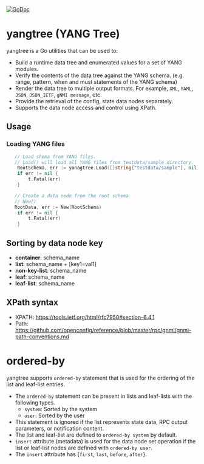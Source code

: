 [![GoDoc](https://godoc.org/github.com/neoul/yangtree?status.svg)](https://godoc.org/github.com/neoul/yangtree)

# yangtree (YANG Tree)

yangtree is a Go utilities that can be used to:

- Build a runtime data tree and enumerated values for a set of YANG modules.
- Verify the contents of the data tree against the YANG schema. (e.g. range, pattern, when and must statements of the YANG schema)
- Render the data tree to multiple output formats. For example, `XML`, `YAML`, `JSON`, `JSON_IETF`, `gNMI message`, etc.
- Provide the retrieval of the config, state data nodes separately.
- Supports the data node access and control using XPath.

## Usage

### Loading YANG files

```go
   // Load shema from YANG files.
   // Load() will load all YANG files from testdata/sample directory.
	RootSchema, err := yanagtree.Load([]string{"testdata/sample"}, nil, nil, YANGTreeOption{LeafListValueAsKey: true})
	if err != nil {
		t.Fatal(err)
	}

   // Create a data node from the root schema
   // New()
   RootData, err := New(RootSchema)
	if err != nil {
		t.Fatal(err)
	}
```


## Sorting by data node key

- **container**: schema_name
- **list**: schema_name + [key1=val1]
- **non-key-list**: schema_name
- **leaf**: schema_name
- **leaf-list**: schema_name

## XPath syntax

- XPATH: https://tools.ietf.org/html/rfc7950#section-6.4.1
- Path: https://github.com/openconfig/reference/blob/master/rpc/gnmi/gnmi-path-conventions.md

# ordered-by

yangtree supports `ordered-by` statement that is used for the ordering of the list and leaf-list entries.

- The `ordered-by` statement can be present in lists and leaf-lists with the following types.
  - `system`: Sorted by the system
  - `user`: Sorted by the user
- This statement is ignored if the list represents state data, RPC output parameters, or notification content.
- The list and leaf-list are defined to `ordered-by system` by default.
- `insert` attribute (metadata) is used for the data node set operation if the list or leaf-list nodes are defined with `ordered-by user`.
- The `insert` attribute has {`first`, `last`, `before`, `after`}.

